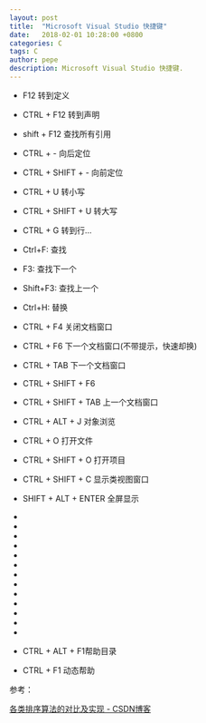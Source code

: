```yaml
---
layout: post
title:  "Microsoft Visual Studio 快捷键"
date:   2018-02-01 10:28:00 +0800
categories: C
tags: C
author: pepe
description: Microsoft Visual Studio 快捷键.
---
```


* F12                   转到定义
* CTRL + F12            转到声明
* shift + F12           查找所有引用
* CTRL + -              向后定位
* CTRL + SHIFT + -      向前定位
* CTRL + U              转小写
* CTRL + SHIFT + U      转大写
* CTRL + G              转到行…

* Ctrl+F:               查找
* F3:                   查找下一个
* Shift+F3:             查找上一个

* Ctrl+H:               替换

* CTRL + F4             关闭文档窗口
* CTRL + F6             下一个文档窗口(不带提示，快速却换)
* CTRL + TAB            下一个文档窗口
* CTRL + SHIFT + F6
* CTRL + SHIFT + TAB    上一个文档窗口




* CTRL + ALT + J        对象浏览



* CTRL + O              打开文件
* CTRL + SHIFT + O      打开项目
* CTRL + SHIFT + C      显示类视图窗口
* SHIFT + ALT + ENTER   全屏显示
* 
* 
* 
* 
* 
* 
* 
* 
* 
* 
* 
* 
* 













* CTRL + ALT + F1帮助目录
* CTRL + F1 动态帮助



参考：

[各类排序算法的对比及实现 - CSDN博客](http://blog.csdn.net/wangiijing/article/details/51485119)










